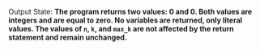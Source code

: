 Output State: **The program returns two values: 0 and 0. Both values are integers and are equal to zero. No variables are returned, only literal values. The values of `n`, `k`, and `max_k` are not affected by the return statement and remain unchanged.**